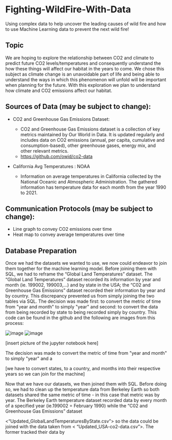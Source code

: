 # Fighting-WildFire-With-Data
Using complex data to help uncover the leading causes of wild fire and how to use Machine Learning data to prevent the next wild fire!

## Topic
We are hoping to explore the relationship between CO2 and climate to predict future CO2 levels/temperatures and consequently understand the how these things will affect our habitat in the years to come. We chose this subject as climate change is an unavoidable part of life and being able to understand the ways in which this phenomenon will unfold will be important when planning for the future. With this exploration we plan to understand how climate and  CO2 emissions affect our habitat. 

## Sources of Data (may be subject to change):
- CO2 and Greenhouse Gas Emissions Dataset:
  - CO2 and Greenhouse Gas Emissions dataset is a collection of key metrics maintained by Our World in Data. It is updated regularly and includes data on CO2 emissions (annual, per capita, cumulative and consumption-based), other greenhouse gases, energy mix, and other relevant metrics. 
  - https://github.com/owid/co2-data

- California Avg Temperatures : NOAA
  - Information on average temperatures in California collected by the National Oceanic and Atmospheric Administration. The gathered information has temperature data for each month from the year 1990 to 2021.

## Communication Protocols (may be subject to change):
- Line graph to convey CO2 emissions over time
- Heat map to convey average temperatures over time


## Database Preparation

Once we had the datasets we wanted to use, we now could endeavor to join them together for the machine learning model. Before joining them with SQL, we had to reframe the “Global Land Temperatures” dataset. The “Global Land Temperatures” dataset recorded its information by year and month (ie. 199002, 199003,...) and by state in the USA; the “C02 and Greenhouse Gas Emissions” dataset recorded their information by year and by country. This discrepancy prevented us from simply joining the two tables via SQL. The decision was made first: to convert the metric of time from "year and month" to simply "year" and second: to convert the data from being recorded by state to being recorded simply by country. This code can be found in the github and the following are images from this process: <br/>

![image](https://user-images.githubusercontent.com/72320203/160339892-1461afb0-f662-42a3-9faf-aec5734e7807.png) 
![image](https://user-images.githubusercontent.com/72320203/160340006-fff351e2-92a4-4ee5-85a8-75091608b112.png)




[insert picture of the jupyter notebook here]

The decision was made to convert the metric of time from "year and month" to simply "year" and a

[we have to convert states, to a country, and months into their respective years so we can join for the machine]


Now that we have our datasets, we then joined them with SQL. Before doing so, we had to clean up the temperature data from Berkeley Earth so both datasets shared the same metric of time - in this case that metric was by year. The Berkeley Earth temperature dataset recorded data by every month of a specified year (ie.199002 = February 1990) while the “C02 and Greenhouse Gas Emissions” dataset



 <“Updated_GlobalLandTemperaturesByState.csv”> so the data could be joined with the data taken from < “Updated_USA-co2-data.csv”>. The former tracked their data by 

